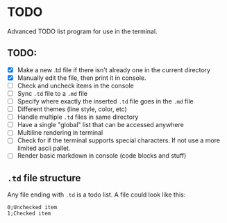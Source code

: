 # TODO
Advanced TODO list program for use in the terminal.

## TODO:
- [x] Make a new .td file if there isn't already one in the current directory
- [x] Manually edit the file, then print it in console.
- [ ] Check and uncheck items in the console
- [ ] Sync `.td` file to a `.md` file
- [ ] Specify where exactly the inserted `.td` file goes in the `.md` file
- [ ] Different themes (line style, color, etc)
- [ ] Handle multiple `.td` files in same directory
- [ ] Have a single "global" list that can be accessed anywhere
- [ ] Multiline rendering in terminal
- [ ] Check for if the terminal supports special characters. If not use a more limited ascii pallet.
- [ ] Render basic markdown in console (code blocks and stuff)

## `.td` file structure
Any file ending with `.td` is a todo list. A file could look like this:
```td
0;Unchecked item
1;Checked item
```